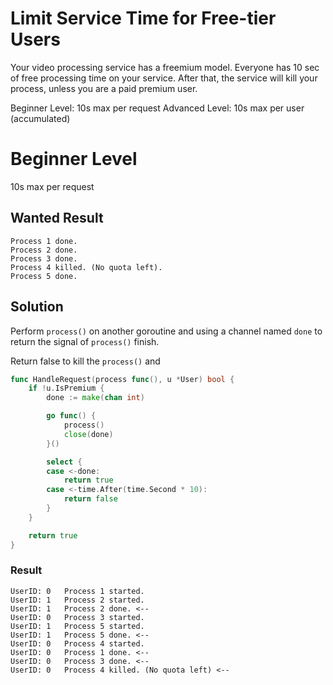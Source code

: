 # Limit Service Time for Free-tier Users

Your video processing service has a freemium model. Everyone has 10
sec of free processing time on your service. After that, the
service will kill your process, unless you are a paid premium user.

Beginner Level: 10s max per request
Advanced Level: 10s max per user (accumulated)

# Beginner Level
10s max per request

## Wanted Result

```
Process 1 done.
Process 2 done.
Process 3 done.
Process 4 killed. (No quota left).
Process 5 done.
```

## Solution

Perform `process()` on another goroutine and using a channel named `done` to return the signal of `process()` finish.

Return false to kill the `process()` and

```go
func HandleRequest(process func(), u *User) bool {
	if !u.IsPremium {
		done := make(chan int)

		go func() {
			process()
			close(done)
		}()

		select {
		case <-done:
			return true
		case <-time.After(time.Second * 10):
			return false
		}
	}

	return true
}
```

### Result
```
UserID: 0 	Process 1 started.
UserID: 1 	Process 2 started.
UserID: 1 	Process 2 done. <--
UserID: 0 	Process 3 started.
UserID: 1 	Process 5 started.
UserID: 1 	Process 5 done. <--
UserID: 0 	Process 4 started.
UserID: 0 	Process 1 done. <--
UserID: 0 	Process 3 done. <--
UserID: 0 	Process 4 killed. (No quota left) <--
```






